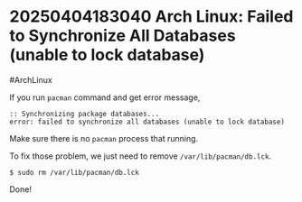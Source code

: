 # 20250404183040 Arch Linux: Failed to Synchronize All Databases (unable to lock database)

#ArchLinux

If you run `pacman` command and get error message,

```
:: Synchronizing package databases...
error: failed to synchronize all databases (unable to lock database)
```

Make sure there is no `pacman` process that running.

To fix those problem, we just need to remove `/var/lib/pacman/db.lck`.

```
$ sudo rm /var/lib/pacman/db.lck
```

Done!
